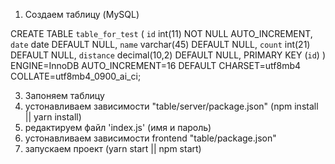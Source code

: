 1. Создаем таблицу (MySQL)

CREATE TABLE `table_for_test` (
  `id` int(11) NOT NULL AUTO_INCREMENT,
  `date` date DEFAULT NULL,
  `name` varchar(45) DEFAULT NULL,
  `count` int(21) DEFAULT NULL,
  `distance` decimal(10,2) DEFAULT NULL,
  PRIMARY KEY (`id`)
) ENGINE=InnoDB AUTO_INCREMENT=16 DEFAULT CHARSET=utf8mb4 COLLATE=utf8mb4_0900_ai_ci;

3. Запоняем таблицу
3. устонавливаем зависимости "table/server/package.json" (npm install || yarn install)
4. редактируем файл 'index.js' (имя и пароль)
5. устонавливаем зависимости frontend  "table/package.json"
6. запускаем проект (yarn start || npm start)

